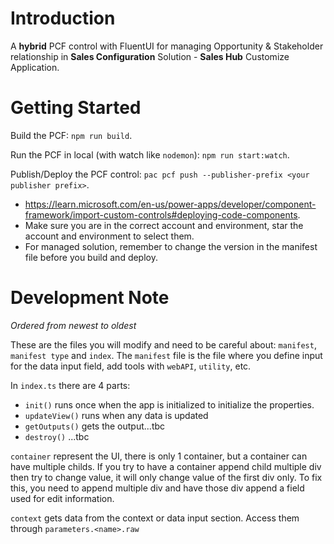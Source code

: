 # Introduction

A **hybrid** PCF control with FluentUI for managing Opportunity & Stakeholder relationship in **Sales Configuration** Solution - **Sales Hub** Customize Application.

# Getting Started

Build the PCF: `npm run build`.

Run the PCF in local (with watch like `nodemon`): `npm run start:watch`.

Publish/Deploy the PCF control: `pac pcf push --publisher-prefix <your publisher prefix>`.

- https://learn.microsoft.com/en-us/power-apps/developer/component-framework/import-custom-controls#deploying-code-components.
- Make sure you are in the correct account and environment, star the account and environment to select them.
- For managed solution, remember to change the version in the manifest file before you build and deploy.

# Development Note

_Ordered from newest to oldest_

These are the files you will modify and need to be careful about: `manifest`, `manifest type` and `index`. The `manifest` file is the file where you define input for the data input field, add tools with `webAPI`, `utility`, etc.

In `index.ts` there are 4 parts:

- `init()` runs once when the app is initialized to initialize the properties.
- `updateView()` runs when any data is updated
- `getOutputs()` gets the output...tbc
- `destroy()` ...tbc

`container` represent the UI, there is only 1 container, but a container can have multiple childs. If you try to have a container append child multiple div then try to change value, it will only change value of the first div only. To fix this, you need to append multiple div and have those div append a field used for edit information.

`context` gets data from the context or data input section. Access them through `parameters.<name>.raw`
